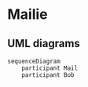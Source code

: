 # Mailie


## UML diagrams

```mermaid
sequenceDiagram
    participant Mail
    participant Bob
```
<!--stackedit_data:
eyJoaXN0b3J5IjpbLTQ5ODExMjExMSwtODgwODk0OTY5LC0yMD
k1NTU0ODQ0XX0=
-->